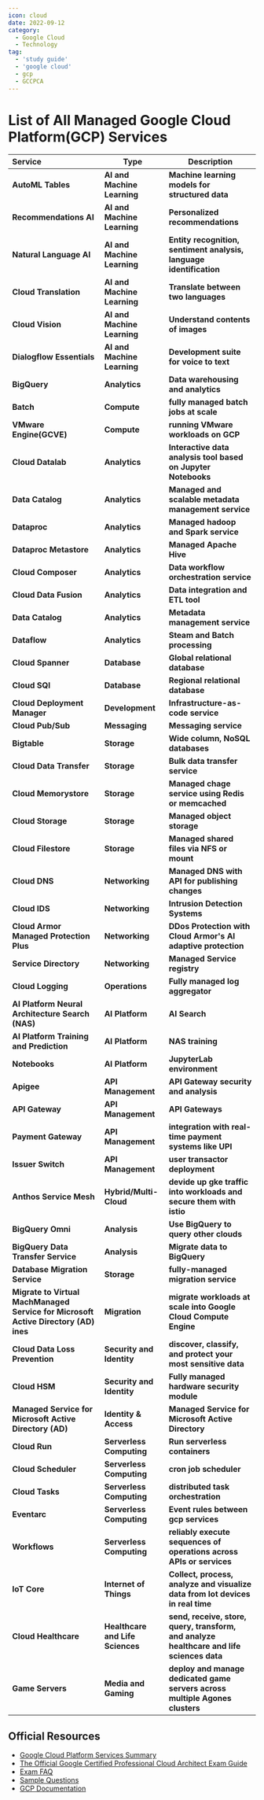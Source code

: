 ```yaml
---
icon: cloud
date: 2022-09-12
category:
  - Google Cloud
  - Technology
tag:
  - 'study guide'
  - 'google cloud'
  - gcp
  - GCCPCA
---
```


# List of All Managed Google Cloud Platform(GCP) Services

|Service|Type|Description|
|:---|---|---|
|**AutoML Tables**|**AI and Machine Learning**|**Machine learning models for structured data**|
|**Recommendations AI**|**AI and Machine Learning**|**Personalized recommendations**|
|**Natural Language AI**|**AI and Machine Learning**|**Entity recognition, sentiment analysis, language identification**|
|**Cloud Translation**|**AI and Machine Learning**|**Translate between two languages**|
|**Cloud Vision**|**AI and Machine Learning**|**Understand contents of images**|
|**Dialogflow Essentials**|**AI and Machine Learning**|**Development suite for voice to text**|
|**BigQuery**|**Analytics**|**Data warehousing and analytics**|
|**Batch**|**Compute**|**fully managed batch jobs at scale**|
|**VMware Engine(GCVE)**|**Compute**|**running VMware workloads on GCP**|
|**Cloud Datalab**|**Analytics**|**Interactive data analysis tool based on Jupyter Notebooks**|
|**Data Catalog**|**Analytics**|**Managed and scalable metadata management service**|
|**Dataproc**|**Analytics**|**Managed hadoop and Spark service**|
|**Dataproc Metastore**|**Analytics**|**Managed Apache Hive**|
|**Cloud Composer**|**Analytics**|**Data workflow orchestration service**|
|**Cloud Data Fusion**|**Analytics**|**Data integration and ETL tool**|
|**Data Catalog**|**Analytics**|**Metadata management service**|
|**Dataflow**|**Analytics**|**Steam and Batch processing**|
|**Cloud Spanner**|**Database**|**Global relational database**|
|**Cloud SQl**|**Database**|**Regional relational database**|
|**Cloud Deployment Manager**|**Development**|**Infrastructure-as-code service**|
|**Cloud Pub/Sub**|**Messaging**|**Messaging service**|
|**Bigtable**|**Storage**|**Wide column, NoSQL databases**|
|**Cloud Data Transfer**|**Storage**|**Bulk data transfer service**|
|**Cloud Memorystore**|**Storage**|**Managed chage service using Redis or memcached**|
|**Cloud Storage**|**Storage**|**Managed object storage**|
|**Cloud Filestore**|**Storage**|**Managed shared files via NFS or mount**|
|**Cloud DNS**|**Networking**|**Managed DNS with API for publishing changes**|
|**Cloud IDS**|**Networking**|**Intrusion Detection Systems**|
|**Cloud Armor Managed Protection Plus**|**Networking**|**DDos Protection with Cloud Armor's AI adaptive protection**|
|**Service Directory**|**Networking**|**Managed Service registry**|
|**Cloud Logging**|**Operations**|**Fully managed log aggregator**|
|**AI Platform Neural Architecture Search (NAS)**|**AI Platform**|**AI Search**|
|**AI Platform Training and Prediction**|**AI Platform**|**NAS training**|
|**Notebooks**|**AI Platform**|**JupyterLab environment**|
|**Apigee**|**API Management**|**API Gateway security and analysis**|
|**API Gateway**|**API Management**|**API Gateways**|
|**Payment Gateway**|**API Management**|**integration with real-time payment systems like UPI**|
|**Issuer Switch**|**API Management**|**user transactor deployment**|
|**Anthos Service Mesh**|**Hybrid/Multi-Cloud**|**devide up gke traffic into workloads and secure them with istio**|
|**BigQuery Omni**|**Analysis**|**Use BigQuery to query other clouds**|
|**BigQuery Data Transfer Service**|**Analysis**|**Migrate data to BigQuery**|
|**Database Migration Service**|**Storage**|**fully-managed migration service**|
|**Migrate to Virtual MachManaged Service for Microsoft Active Directory (AD)	ines**|**Migration**|**migrate workloads at scale into Google Cloud Compute Engine**|
|**Cloud Data Loss Prevention**|**Security and Identity**|**discover, classify, and protect your most sensitive data**|
|**Cloud HSM**|**Security and Identity**|**Fully managed hardware security module**|
|**Managed Service for Microsoft Active Directory (AD)**|**Identity & Access**|**Managed Service for Microsoft Active Directory**|
|**Cloud Run**|**Serverless Computing**|**Run serverless containers**|
|**Cloud Scheduler**|**Serverless Computing**|**cron job scheduler**|
|**Cloud Tasks**|**Serverless Computing**|**distributed task orchestration**|
|**Eventarc**|**Serverless Computing**|**Event rules between gcp services**|
|**Workflows**|**Serverless Computing**|**reliably execute sequences of operations across APIs or services**|
|**IoT Core**|**Internet of Things**|**Collect, process, analyze and visualize data from Iot devices in real time**|
|**Cloud Healthcare**|**Healthcare and Life Sciences**|**send, receive, store, query, transform, and analyze healthcare and life sciences data**|
|**Game Servers**|**Media and Gaming**|**deploy and manage dedicated game servers across multiple Agones clusters**|
## Official Resources
* [Google Cloud Platform Services Summary](https://cloud.google.com/terms/services)
* [The Official Google Certified Professional Cloud Architect Exam
  Guide](http://cloud.google.com/certification/guides/professional-cloud-architect)
* [Exam FAQ](http://cloud.google.com/certification/faqs/#0)
* [Sample Questions](http://cloud.google.com/certiications/cloud-architect)
* [GCP Documentation](http://cloud.google.com/docs)